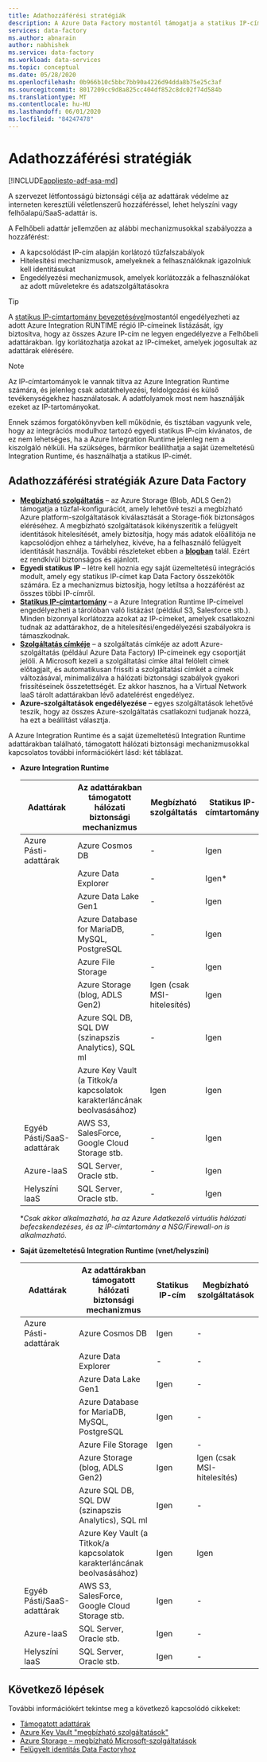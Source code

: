 ```yaml
---
title: Adathozzáférési stratégiák
description: A Azure Data Factory mostantól támogatja a statikus IP-címtartományok használatát.
services: data-factory
ms.author: abnarain
author: nabhishek
ms.service: data-factory
ms.workload: data-services
ms.topic: conceptual
ms.date: 05/28/2020
ms.openlocfilehash: 0b966b10c5bbc7bb90a4226d94dda8b75e25c3af
ms.sourcegitcommit: 8017209cc9d8a825cc404df852c8dc02f74d584b
ms.translationtype: MT
ms.contentlocale: hu-HU
ms.lasthandoff: 06/01/2020
ms.locfileid: "84247478"
---
```

# <a name="data-access-strategies"></a>Adathozzáférési stratégiák

[!INCLUDE[appliesto-adf-asa-md](includes/appliesto-adf-asa-md.md)]

A szervezet létfontosságú biztonsági célja az adattárak védelme az interneten keresztüli véletlenszerű hozzáféréssel, lehet helyszíni vagy felhőalapú/SaaS-adattár is. 

A Felhőbeli adattár jellemzően az alábbi mechanizmusokkal szabályozza a hozzáférést:
* A kapcsolódást IP-cím alapján korlátozó tűzfalszabályok
* Hitelesítési mechanizmusok, amelyeknek a felhasználóknak igazolniuk kell identitásukat
* Engedélyezési mechanizmusok, amelyek korlátozzák a felhasználókat az adott műveletekre és adatszolgáltatásokra

> [!TIP]
> A [statikus IP-címtartomány bevezetésével](https://docs.microsoft.com/azure/data-factory/azure-integration-runtime-ip-addresses)mostantól engedélyezheti az adott Azure Integration RUNTIME régió IP-címeinek listázását, így biztosítva, hogy az összes Azure IP-cím ne legyen engedélyezve a Felhőbeli adattárakban. Így korlátozhatja azokat az IP-címeket, amelyek jogosultak az adattárak elérésére.

> [!NOTE] 
> Az IP-címtartományok le vannak tiltva az Azure Integration Runtime számára, és jelenleg csak adatáthelyezési, feldolgozási és külső tevékenységekhez használatosak. A adatfolyamok most nem használják ezeket az IP-tartományokat. 

Ennek számos forgatókönyvben kell működnie, és tisztában vagyunk vele, hogy az integrációs modulhoz tartozó egyedi statikus IP-cím kívánatos, de ez nem lehetséges, ha a Azure Integration Runtime jelenleg nem a kiszolgáló nélküli. Ha szükséges, bármikor beállíthatja a saját üzemeltetésű Integration Runtime, és használhatja a statikus IP-címét. 

## <a name="data-access-strategies-through-azure-data-factory"></a>Adathozzáférési stratégiák Azure Data Factory

* **[Megbízható szolgáltatás](https://docs.microsoft.com/azure/storage/common/storage-network-security#exceptions)** – az Azure Storage (Blob, ADLS Gen2) támogatja a tűzfal-konfigurációt, amely lehetővé teszi a megbízható Azure platform-szolgáltatások kiválasztását a Storage-fiók biztonságos eléréséhez. A megbízható szolgáltatások kikényszerítik a felügyelt identitások hitelesítését, amely biztosítja, hogy más adatok előállítója ne kapcsolódjon ehhez a tárhelyhez, kivéve, ha a felhasználó felügyelt identitását használja. További részleteket ebben a **[blogban](https://techcommunity.microsoft.com/t5/azure-data-factory/data-factory-is-now-a-trusted-service-in-azure-storage-and-azure/ba-p/964993)** talál. Ezért ez rendkívül biztonságos és ajánlott. 
* **Egyedi statikus IP** – létre kell hoznia egy saját üzemeltetésű integrációs modult, amely egy statikus IP-címet kap Data Factory összekötők számára. Ez a mechanizmus biztosítja, hogy letiltsa a hozzáférést az összes többi IP-címről. 
* **[Statikus IP-címtartomány](https://docs.microsoft.com/azure/data-factory/azure-integration-runtime-ip-addresses)** – a Azure Integration Runtime IP-címeivel engedélyezheti a tárolóban való listázást (például S3, Salesforce stb.). Minden bizonnyal korlátozza azokat az IP-címeket, amelyek csatlakozni tudnak az adattárakhoz, de a hitelesítési/engedélyezési szabályokra is támaszkodnak.
* **[Szolgáltatás címkéje](https://docs.microsoft.com/azure/virtual-network/service-tags-overview)** – a szolgáltatás címkéje az adott Azure-szolgáltatás (például Azure Data Factory) IP-címeinek egy csoportját jelöli. A Microsoft kezeli a szolgáltatási címke által felölelt címek előtagjait, és automatikusan frissíti a szolgáltatási címkét a címek változásával, minimalizálva a hálózati biztonsági szabályok gyakori frissítéseinek összetettségét. Ez akkor hasznos, ha a Virtual Network IaaS tárolt adattárakban lévő adatelérést engedélyez.
* **Azure-szolgáltatások engedélyezése** – egyes szolgáltatások lehetővé teszik, hogy az összes Azure-szolgáltatás csatlakozni tudjanak hozzá, ha ezt a beállítást választja. 

A Azure Integration Runtime és a saját üzemeltetésű Integration Runtime adattárakban található, támogatott hálózati biztonsági mechanizmusokkal kapcsolatos további információkért lásd: két táblázat.  
* **Azure Integration Runtime**

    | Adattárak                  | Az adattárakban támogatott hálózati biztonsági mechanizmus         | Megbízható szolgáltatás     | Statikus IP-címtartomány | Szolgáltatáscímkék | Azure-szolgáltatások engedélyezése |
    |------------------------------|-------------------------------------------------------------|---------------------|-----------------|--------------|----------------------|
    | Azure Pásti-adattárak       | Azure Cosmos DB                                             | -                   | Igen             | -            | Igen                  |
    |                              | Azure Data Explorer                                         | -                   | Igen*            | Igen*         | -                    |
    |                              | Azure Data Lake Gen1                                        | -                   | Igen             | -            | Igen                  |
    |                              | Azure Database for MariaDB, MySQL, PostgreSQL               | -                   | Igen             | -            | Igen                  |
    |                              | Azure File Storage                                          | -                   | Igen             | -            | .                    |
    |                              | Azure Storage (blog, ADLS Gen2)                             | Igen (csak MSI-hitelesítés) | Igen             | -            | .                    |
    |                              | Azure SQL DB, SQL DW (szinapszis Analytics), SQL ml          | -                   | Igen             | -            | Igen                  |
    |                              | Azure Key Vault (a Titkok/a kapcsolatok karakterláncának beolvasásához) | Igen                 | Igen             | -            | -                    |
    | Egyéb Pásti/SaaS-adattárak | AWS S3, SalesForce, Google Cloud Storage stb.            | -                   | Igen             | -            | -                    |
    | Azure-laaS                   | SQL Server, Oracle stb.                                  | -                   | Igen             | Igen          | -                    |
    | Helyszíni laaS              | SQL Server, Oracle stb.                                  | -                   | Igen             | -            | -                    |
    
    **Csak akkor alkalmazható, ha az Azure Adatkezelő virtuális hálózati befecskendezéses, és az IP-címtartomány a NSG/Firewall-on is alkalmazható.* 

* **Saját üzemeltetésű Integration Runtime (vnet/helyszíni)**
    
    | Adattárak                  | Az adattárakban támogatott hálózati biztonsági mechanizmus         | Statikus IP-cím | Megbízható szolgáltatások  |
    |--------------------------------|---------------------------------------------------------------|-----------|---------------------|
    | Azure Pásti-adattárak       | Azure Cosmos DB                                               | Igen       | -                   |
    |                                | Azure Data Explorer                                           | -         | -                   |
    |                                | Azure Data Lake Gen1                                          | Igen       | -                   |
    |                                | Azure Database for MariaDB, MySQL, PostgreSQL               | Igen       | -                   |
    |                                | Azure File Storage                                            | Igen       | -                   |
    |                                | Azure Storage (blog, ADLS Gen2)                             | Igen       | Igen (csak MSI-hitelesítés) |
    |                                | Azure SQL DB, SQL DW (szinapszis Analytics), SQL ml          | Igen       | -                   |
    |                                | Azure Key Vault (a Titkok/a kapcsolatok karakterláncának beolvasásához) | Igen       | Igen                 |
    | Egyéb Pásti/SaaS-adattárak | AWS S3, SalesForce, Google Cloud Storage stb.              | Igen       | -                   |
    | Azure-laaS                     | SQL Server, Oracle stb.                                  | Igen       | -                   |
    | Helyszíni laaS              | SQL Server, Oracle stb.                                  | Igen       | -                   |    

## <a name="next-steps"></a>Következő lépések

További információkért tekintse meg a következő kapcsolódó cikkeket:
* [Támogatott adattárak](https://docs.microsoft.com/azure/data-factory/copy-activity-overview#supported-data-stores-and-formats)
* [Azure Key Vault "megbízható szolgáltatások"](https://docs.microsoft.com/azure/key-vault/key-vault-overview-vnet-service-endpoints#trusted-services)
* [Azure Storage – megbízható Microsoft-szolgáltatások](https://docs.microsoft.com/azure/storage/common/storage-network-security#trusted-microsoft-services)
* [Felügyelt identitás Data Factoryhoz](https://docs.microsoft.com/azure/data-factory/data-factory-service-identity)
